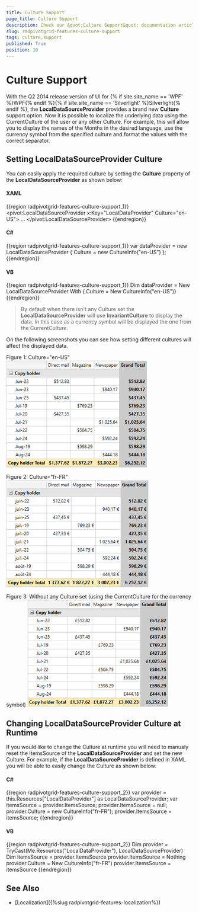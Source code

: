 ```yaml
---
title: Culture Support
page_title: Culture Support
description: Check our &quot;Culture Support&quot; documentation article for the RadPivotGrid WPF control.
slug: radpivotgrid-features-culture-support
tags: culture,support
published: True
position: 10
---
```


# Culture Support


With the Q2 2014 release version of UI for {% if site.site_name == 'WPF' %}WPF{% endif %}{% if site.site_name == 'Silverlight' %}Silverlight{% endif %}, the __LocalDataSourceProvider__ provides a brand new __Culture__ support option. Now it is possible to localize the underlying data using the CurrentCulture of the user or any other Culture. For example, this will allow you to display the names of the Months in the desired language, use the currency symbol from the specified culture and format the values with the correct separator.      

## Setting LocalDataSourceProvider Culture

You can easily apply the required culture by setting the __Culture__ property of the __LocalDataSourceProvider__ as shown below:        

#### __XAML__

{{region radpivotgrid-features-culture-support_1}}
	<pivot:LocalDataSourceProvider x:Key="LocalDataProvider" Culture="en-US">
		...
	</pivot:LocalDataSourceProvider>
{{endregion}}

#### __C#__

{{region radpivotgrid-features-culture-support_1}}
	var dataProvider = new LocalDataSourceProvider { Culture = new CultureInfo("en-US") };
{{endregion}}

#### __VB__

{{region radpivotgrid-features-culture-support_1}}
	Dim dataProvider = New LocalDataSourceProvider With {.Culture = New CultureInfo("en-US")}
{{endregion}}

>By default when there isn't any Culture set the __LocalDataSourceProvider__ will use __InvariantCulture__ to display the data. In this case as a currency symbol will be displayed the one from the CurrentCulture.         

On the following screenshots you can see how setting different cultures will affect the displayed data.

Figure 1: Culture="en-US"
![Rad Pivot Grid Features Culture Support 01](images/RadPivotGrid_Features_CultureSupport_01.png)

Figure 2: Culture="fr-FR"
![Rad Pivot Grid Features Culture Support 02](images/RadPivotGrid_Features_CultureSupport_02.png)

Figure 3: Without any Culture set (using the CurrentCulture for the currency symbol)
![Rad Pivot Grid Features Culture Support 03](images/RadPivotGrid_Features_CultureSupport_03.png)

## Changing LocalDataSourceProvider Culture at Runtime

If you would like to change the Culture at runtime you will need to manualy reset the ItemsSource of the __LocalDataSourceProvider__ and set the new Culture. For example, if the __LocalDataSourceProvider__ is defined in XAML you will be able to easily change the Culture as shown below:        

#### __C#__

{{region radpivotgrid-features-culture-support_2}}
	var provider = this.Resources["LocalDataProvider"] as LocalDataSourceProvider;
	var itemsSource = provider.ItemsSource;
	provider.ItemsSource = null;
	provider.Culture = new CultureInfo("fr-FR");
	provider.ItemsSource = itemsSource;
{{endregion}}

#### __VB__

{{region radpivotgrid-features-culture-support_2}}
	Dim provider = TryCast(Me.Resources("LocalDataProvider"), LocalDataSourceProvider)
	Dim itemsSource = provider.ItemsSource
	provider.ItemsSource = Nothing
	provider.Culture = New CultureInfo("fr-FR")
	provider.ItemsSource = itemsSource
{{endregion}}

## See Also

 * [Localization]({%slug radpivotgrid-features-localization%})
